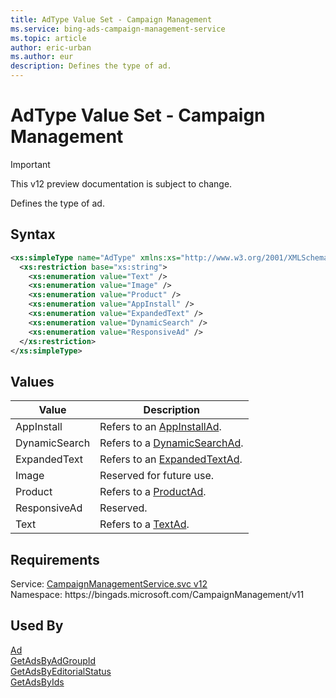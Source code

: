 ```yaml
---
title: AdType Value Set - Campaign Management
ms.service: bing-ads-campaign-management-service
ms.topic: article
author: eric-urban
ms.author: eur
description: Defines the type of ad.
---
```

# AdType Value Set - Campaign Management

> [!IMPORTANT]
> This v12 preview documentation is subject to change.

Defines the type of ad.

## Syntax
```xml
<xs:simpleType name="AdType" xmlns:xs="http://www.w3.org/2001/XMLSchema">
  <xs:restriction base="xs:string">
    <xs:enumeration value="Text" />
    <xs:enumeration value="Image" />
    <xs:enumeration value="Product" />
    <xs:enumeration value="AppInstall" />
    <xs:enumeration value="ExpandedText" />
    <xs:enumeration value="DynamicSearch" />
    <xs:enumeration value="ResponsiveAd" />
  </xs:restriction>
</xs:simpleType>
```

## <a name="values"></a>Values

|Value|Description|
|-----------|---------------|
|<a name="appinstall"></a>AppInstall|Refers to an [AppInstallAd](../campaign-management-service/appinstallad.md).|
|<a name="dynamicsearch"></a>DynamicSearch|Refers to a [DynamicSearchAd](../campaign-management-service/dynamicsearchad.md).|
|<a name="expandedtext"></a>ExpandedText|Refers to an [ExpandedTextAd](../campaign-management-service/expandedtextad.md).|
|<a name="image"></a>Image|Reserved for future use.|
|<a name="product"></a>Product|Refers to a [ProductAd](../campaign-management-service/productad.md).|
|<a name="responsivead"></a>ResponsiveAd|Reserved.|
|<a name="text"></a>Text|Refers to a [TextAd](../campaign-management-service/textad.md).|

## Requirements
Service: [CampaignManagementService.svc v12](https://campaign.api.bingads.microsoft.com/Api/Advertiser/CampaignManagement/v11/CampaignManagementService.svc)  
Namespace: https\://bingads.microsoft.com/CampaignManagement/v11  

## Used By
[Ad](ad.md)  
[GetAdsByAdGroupId](getadsbyadgroupid.md)  
[GetAdsByEditorialStatus](getadsbyeditorialstatus.md)  
[GetAdsByIds](getadsbyids.md)  
